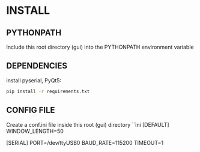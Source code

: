 # INSTALL

## PYTHONPATH
Include this root directory (gui) into the PYTHONPATH environment variable

## DEPENDENCIES
install pyserial, PyQt5:
```sh
pip install -r requirements.txt
```

## CONFIG FILE
Create a conf.ini file inside this root (gui) directory
``ìni
[DEFAULT]
WINDOW_LENGTH=50

[SERIAL]
PORT=/dev/ttyUSB0
BAUD_RATE=115200
TIMEOUT=1
```
